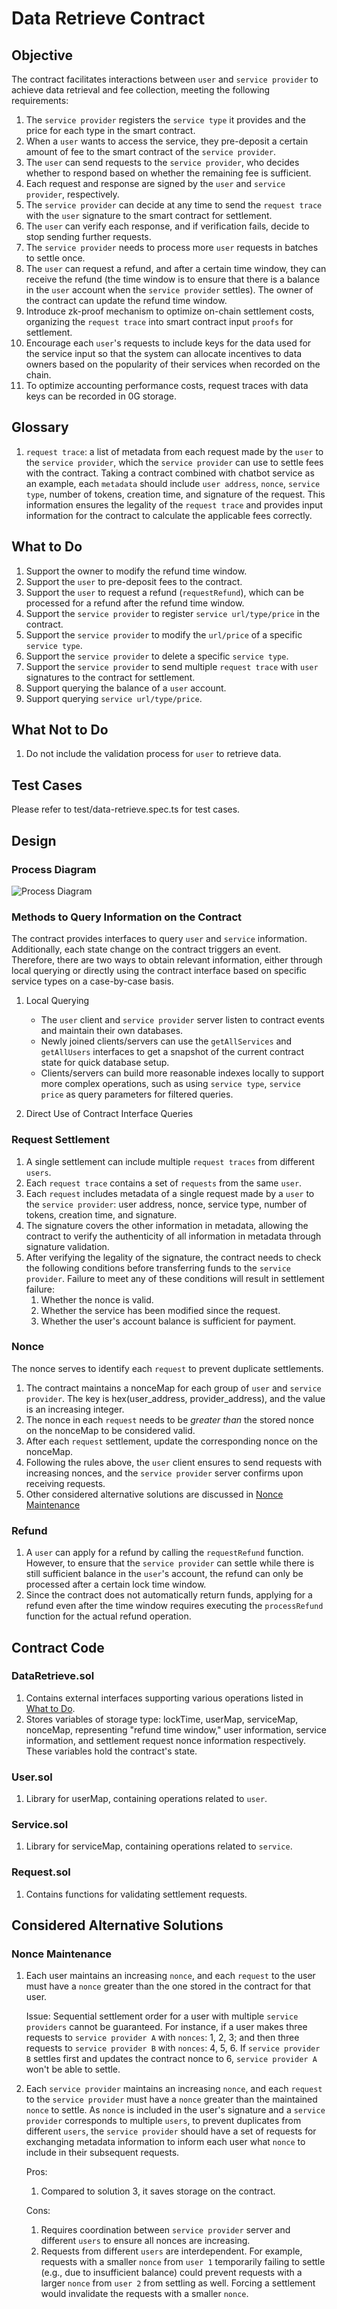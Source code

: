 # Data Retrieve Contract

## Objective

The contract facilitates interactions between `user` and `service provider` to achieve data retrieval and fee collection, meeting the following requirements:

1. The `service provider` registers the `service type` it provides and the price for each type in the smart contract.
2. When a `user` wants to access the service, they pre-deposit a certain amount of fee to the smart contract of the `service provider`.
3. The `user` can send requests to the `service provider`, who decides whether to respond based on whether the remaining fee is sufficient.
4. Each request and response are signed by the `user` and `service provider`, respectively.
5. The `service provider` can decide at any time to send the `request trace` with the `user` signature to the smart contract for settlement.
6. The `user` can verify each response, and if verification fails, decide to stop sending further requests.
7. The `service provider` needs to process more `user` requests in batches to settle once.
8. The `user` can request a refund, and after a certain time window, they can receive the refund (the time window is to ensure that there is a balance in the `user` account when the `service provider` settles). The owner of the contract can update the refund time window.
9. Introduce zk-proof mechanism to optimize on-chain settlement costs, organizing the `request trace` into smart contract input `proofs` for settlement.
10. Encourage each `user`'s requests to include keys for the data used for the service input so that the system can allocate incentives to data owners based on the popularity of their services when recorded on the chain.
11. To optimize accounting performance costs, request traces with data keys can be recorded in 0G storage.

## Glossary

1. `request trace`: a list of metadata from each request made by the `user` to the `service provider`, which the `service provider` can use to settle fees with the contract. Taking a contract combined with chatbot service as an example, each `metadata` should include `user address`, `nonce`, `service type`, number of tokens, creation time, and signature of the request. This information ensures the legality of the `request trace` and provides input information for the contract to calculate the applicable fees correctly.

## What to Do

1. Support the owner to modify the refund time window.
2. Support the `user` to pre-deposit fees to the contract.
3. Support the `user` to request a refund (`requestRefund`), which can be processed for a refund after the refund time window.
4. Support the `service provider` to register `service url/type/price` in the contract.
5. Support the `service provider` to modify the `url/price` of a specific `service type`.
6. Support the `service provider` to delete a specific `service type`.
7. Support the `service provider` to send multiple `request trace` with `user` signatures to the contract for settlement.
8. Support querying the balance of a `user` account.
9. Support querying `service url/type/price`.

## What Not to Do

1. Do not include the validation process for `user` to retrieve data.

## Test Cases

Please refer to test/data-retrieve.spec.ts for test cases.

## Design

### Process Diagram

![Process Diagram](image/data-retrieve.png)

### Methods to Query Information on the Contract

The contract provides interfaces to query `user` and `service` information. Additionally, each state change on the contract triggers an event. Therefore, there are two ways to obtain relevant information, either through local querying or directly using the contract interface based on specific service types on a case-by-case basis.

1. Local Querying

    - The `user` client and `service provider` server listen to contract events and maintain their own databases.
    - Newly joined clients/servers can use the `getAllServices` and `getAllUsers` interfaces to get a snapshot of the current contract state for quick database setup.
    - Clients/servers can build more reasonable indexes locally to support more complex operations, such as using `service type`, `service price` as query parameters for filtered queries.

2. Direct Use of Contract Interface Queries

### Request Settlement

1. A single settlement can include multiple `request traces` from different `users`.
2. Each `request trace` contains a set of `requests` from the same `user`.
3. Each `request` includes metadata of a single request made by a `user` to the `service provider`: user address, nonce, service type, number of tokens, creation time, and signature.
4. The signature covers the other information in metadata, allowing the contract to verify the authenticity of all information in metadata through signature validation.
5. After verifying the legality of the signature, the contract needs to check the following conditions before transferring funds to the `service provider`. Failure to meet any of these conditions will result in settlement failure:
    1. Whether the nonce is valid.
    2. Whether the service has been modified since the request.
    3. Whether the user's account balance is sufficient for payment.

### Nonce

The nonce serves to identify each `request` to prevent duplicate settlements.

1. The contract maintains a nonceMap for each group of `user` and `service provider`. The key is hex(user_address, provider_address), and the value is an increasing integer.
2. The nonce in each `request` needs to be _greater than_ the stored nonce on the nonceMap to be considered valid.
3. After each `request` settlement, update the corresponding nonce on the nonceMap.
4. Following the rules above, the `user` client ensures to send requests with increasing nonces, and the `service provider` server confirms upon receiving requests.
5. Other considered alternative solutions are discussed in [Nonce Maintenance](#nonce-maintenance)

### Refund

1. A `user` can apply for a refund by calling the `requestRefund` function. However, to ensure that the `service provider` can settle while there is still sufficient balance in the `user`'s account, the refund can only be processed after a certain lock time window.
2. Since the contract does not automatically return funds, applying for a refund even after the time window requires executing the `processRefund` function for the actual refund operation.

## Contract Code

### DataRetrieve.sol

1. Contains external interfaces supporting various operations listed in [What to Do](#what-to-do).
2. Stores variables of storage type: lockTime, userMap, serviceMap, nonceMap, representing "refund time window," user information, service information, and settlement request nonce information respectively. These variables hold the contract's state.

### User.sol

1. Library for userMap, containing operations related to `user`.

### Service.sol

1. Library for serviceMap, containing operations related to `service`.

### Request.sol

1. Contains functions for validating settlement requests.

## Considered Alternative Solutions

### Nonce Maintenance

1. Each user maintains an increasing `nonce`, and each `request` to the user must have a `nonce` greater than the one stored in the contract for that user.

    Issue: Sequential settlement order for a user with multiple `service providers` cannot be guaranteed. For instance, if a user makes three requests to `service provider A` with `nonces`: 1, 2, 3; and then three requests to `service provider B` with `nonces`: 4, 5, 6. If `service provider B` settles first and updates the contract nonce to 6, `service provider A` won't be able to settle.

2. Each `service provider` maintains an increasing `nonce`, and each `request` to the `service provider` must have a `nonce` greater than the maintained `nonce` to settle. As `nonce` is included in the user's signature and a `service provider` corresponds to multiple `users`, to prevent duplicates from different `users`, the `service provider` should have a set of requests for exchanging metadata information to inform each user what `nonce` to include in their subsequent requests.

    Pros:

    1. Compared to solution 3, it saves storage on the contract.

    Cons:

    1. Requires coordination between `service provider` server and different `users` to ensure all nonces are increasing.
    2. Requests from different `users` are interdependent. For example, requests with a smaller `nonce` from `user 1` temporarily failing to settle (e.g., due to insufficient balance) could prevent requests with a larger `nonce` from `user 2` from settling as well. Forcing a settlement would invalidate the requests with a smaller `nonce`.
